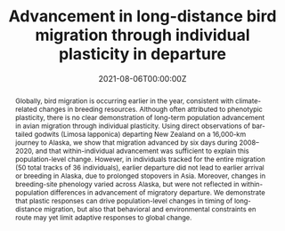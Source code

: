 ---
title: "Advancement in long-distance bird migration through individual plasticity in departure"
authors:
- Jesse R. Conklin
- admin
- Phil F. Battley
author_notes: ""
date: "2021-08-06T00:00:00Z"
doi: https://doi.org/10.1038/s41467-021-25022-7

# Schedule page publish date (NOT publication's date).
publishDate: "2021-08-06T00:00:00Z"

# Publication type.
# Legend: 0 = Uncategorized; 1 = Conference paper; 2 = Journal article;
# 3 = Preprint / Working Paper; 4 = Report; 5 = Book; 6 = Book section;
# 7 = Thesis; 8 = Patent
publication_types: ["2"]

# Publication name and optional abbreviated publication name.
publication: "*Nature Communications*"
publication_short: ""

abstract: Globally, bird migration is occurring earlier in the year, consistent with climate-related changes in breeding resources. Although often attributed to phenotypic plasticity, there is no clear demonstration of long-term population advancement in avian migration through individual plasticity. Using direct observations of bar-tailed godwits (Limosa lapponica) departing New Zealand on a 16,000-km journey to Alaska, we show that migration advanced by six days during 2008–2020, and that within-individual advancement was sufficient to explain this population-level change. However, in individuals tracked for the entire migration (50 total tracks of 36 individuals), earlier departure did not lead to earlier arrival or breeding in Alaska, due to prolonged stopovers in Asia. Moreover, changes in breeding-site phenology varied across Alaska, but were not reflected in within-population differences in advancement of migratory departure. We demonstrate that plastic responses can drive population-level changes in timing of long-distance migration, but also that behavioral and environmental constraints en route may yet limit adaptive responses to global change.

# Summary. An optional shortened abstract.
summary:

tags:
- Migration
- Phenology
- Global change
- Seasonal change
featured: false

links:
- name: "Link"
  url: https://www.nature.com/articles/s41467-021-25022-7
url_pdf: ""
url_code: ''
url_dataset: ''
url_poster: ''
url_project: ''
url_slides: ''
url_source: ''
url_video: ''

# Featured image
# To use, add an image named `featured.jpg/png` to your page's folder. 
image:
  caption: ''
  focal_point: ""
  preview_only: false

# Associated Projects (optional).
#   Associate this publication with one or more of your projects.
#   Simply enter your project's folder or file name without extension.
#   E.g. `internal-project` references `content/project/internal-project/index.md`.
#   Otherwise, set `projects: []`.
projects: []

# Slides (optional).
#   Associate this publication with Markdown slides.
#   Simply enter your slide deck's filename without extension.
#   E.g. `slides: "example"` references `content/slides/example/index.md`.
#   Otherwise, set `slides: ""`.
slides: ""
---